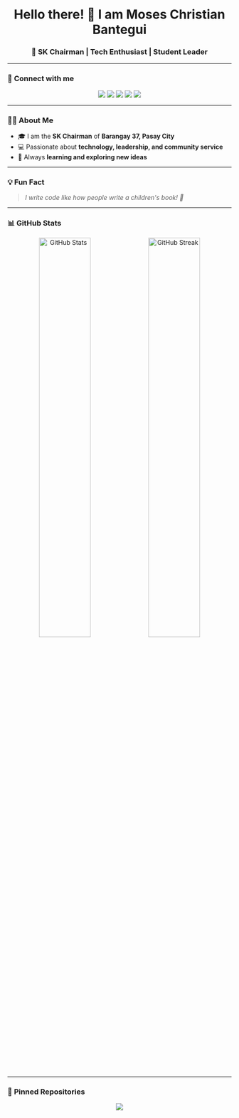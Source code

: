 <h1 align="center">Hello there! 👋 I am Moses Christian Bantegui</h1>
<h3 align="center">🚀 SK Chairman | Tech Enthusiast | Student Leader</h3>

---

### 📢 **Connect with me**  
<p align="center">
  <a href="https://www.linkedin.com/in/yourprofile" target="_blank"><img src="https://img.shields.io/badge/LinkedIn-blue?style=for-the-badge&logo=linkedin"></a>
  <a href="https://github.com/mosesbantegui" target="_blank"><img src="https://img.shields.io/badge/GitHub-black?style=for-the-badge&logo=github"></a>
  <a href="https://www.instagram.com/yourprofile" target="_blank"><img src="https://img.shields.io/badge/Instagram-E4405F?style=for-the-badge&logo=instagram&logoColor=white"></a>
  <a href="https://twitter.com/yourprofile" target="_blank"><img src="https://img.shields.io/badge/Twitter-1DA1F2?style=for-the-badge&logo=twitter&logoColor=white"></a>
  <a href="https://www.youtube.com/yourchannel" target="_blank"><img src="https://img.shields.io/badge/YouTube-red?style=for-the-badge&logo=youtube"></a>
</p>

---

### 👨‍💻 **About Me**
- 🎓 I am the **SK Chairman** of **Barangay 37, Pasay City**
- 💻 Passionate about **technology, leadership, and community service**
- 🚀 Always **learning and exploring new ideas**

---

### 💡 **Fun Fact**
> *I write code like how people write a children's book! 📖*

---

### 📊 **GitHub Stats**
<p align="center">
  <img src="https://github-readme-stats.vercel.app/api?username=mosesbantegui&show_icons=true&theme=tokyonight" width="48%" alt="GitHub Stats">
  <img src="https://github-readme-streak-stats.herokuapp.com/?user=mosesbantegui&theme=tokyonight" width="48%" alt="GitHub Streak">
</p>

---

### 🌟 **Pinned Repositories**
<p align="center">
  <a href="https://github.com/mosesbantegui/your-repo">
    <img src="https://github-readme-stats.vercel.app/api/pin/?username=mosesbantegui&repo=your-repo&theme=tokyonight">
  </a>
</p>

